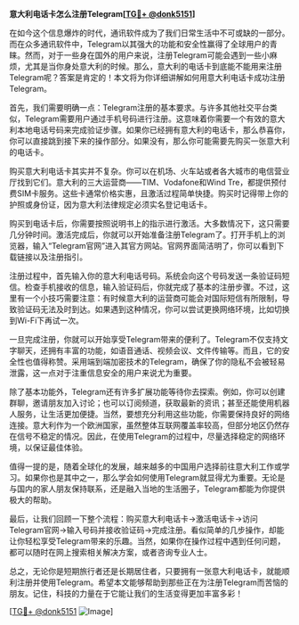 **意大利电话卡怎么注册Telegram[[TG💪+ @donk5151](https://t.me/s/donk5151)]**

在如今这个信息爆炸的时代，通讯软件成为了我们日常生活中不可或缺的一部分。而在众多通讯软件中，Telegram以其强大的功能和安全性赢得了全球用户的青睐。然而，对于一些身在国外的用户来说，注册Telegram可能会遇到一些小麻烦，尤其是当你身处意大利的时候。那么，意大利的电话卡到底能不能用来注册Telegram呢？答案是肯定的！本文将为你详细讲解如何用意大利电话卡成功注册Telegram。

首先，我们需要明确一点：Telegram注册的基本要求。与许多其他社交平台类似，Telegram需要用户通过手机号码进行注册。这意味着你需要一个有效的意大利本地电话号码来完成验证步骤。如果你已经拥有意大利的电话卡，那么恭喜你，你可以直接跳到接下来的操作部分。如果没有，那么你可能需要先购买一张意大利的电话卡。

购买意大利电话卡其实并不复杂。你可以在机场、火车站或者各大城市的电信营业厅找到它们。意大利的三大运营商——TIM、Vodafone和Wind Tre，都提供预付费SIM卡服务。这些卡通常价格实惠，且激活过程简单快捷。购买时记得带上你的护照或身份证，因为意大利法律规定必须实名登记电话卡。

购买到电话卡后，你需要按照说明书上的指示进行激活。大多数情况下，这只需要几分钟时间。激活完成后，你就可以开始准备注册Telegram了。打开手机上的浏览器，输入“Telegram官网”进入其官方网站。官网界面简洁明了，你可以看到下载链接以及注册指引。

注册过程中，首先输入你的意大利电话号码。系统会向这个号码发送一条验证码短信。检查手机接收的信息，输入验证码后，你就完成了基本的注册步骤。不过，这里有一个小技巧需要注意：有时候意大利的运营商可能会对国际短信有所限制，导致验证码无法及时到达。如果遇到这种情况，你可以尝试更换网络环境，比如切换到Wi-Fi下再试一次。

一旦完成注册，你就可以开始享受Telegram带来的便利了。Telegram不仅支持文字聊天，还拥有丰富的功能，如语音通话、视频会议、文件传输等。而且，它的安全性也值得称赞。采用端到端加密技术的Telegram，确保了你的隐私不会被轻易泄露，这一点对于注重信息安全的用户来说尤为重要。

除了基本功能外，Telegram还有许多扩展功能等待你去探索。例如，你可以创建群聊，邀请朋友加入讨论；也可以订阅频道，获取最新的资讯；甚至还能使用机器人服务，让生活更加便捷。当然，要想充分利用这些功能，你需要保持良好的网络连接。意大利作为一个欧洲国家，虽然整体互联网覆盖率较高，但部分地区仍然存在信号不稳定的情况。因此，在使用Telegram的过程中，尽量选择稳定的网络环境，以保证最佳体验。

值得一提的是，随着全球化的发展，越来越多的中国用户选择前往意大利工作或学习。如果你也是其中之一，那么学会如何使用Telegram就显得尤为重要。无论是与国内的家人朋友保持联系，还是融入当地的生活圈子，Telegram都能为你提供极大的帮助。

最后，让我们回顾一下整个流程：购买意大利电话卡→激活电话卡→访问Telegram官网→输入号码并接收验证码→完成注册。看似简单的几步操作，却能让你轻松享受Telegram带来的乐趣。当然，如果你在操作过程中遇到任何问题，都可以随时在网上搜索相关解决方案，或者咨询专业人士。

总之，无论你是短期旅行者还是长期居住者，只要拥有一张意大利电话卡，就能顺利注册并使用Telegram。希望本文能够帮助到那些正在为注册Telegram而苦恼的朋友。记住，科技的力量在于它能让我们的生活变得更加丰富多彩！

[[TG💪+ @donk5151](https://t.me/s/donk5151) ![Image](https://i.postimg.cc/rwNCRYN7/Snipaste-2025-04-30-17-27-05.png)]